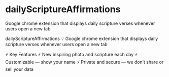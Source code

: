 # dailyScriptureAffirmations
Google chrome extension that displays daily scripture verses whenever users open a new tab

dailyScriptureAffirmations 💡
Google chrome extension that displays daily scripture verses whenever users open a new tab

⚡️ Key Features
⚡️ New inspiring photo and scripture each day
⚡️ Customizable — show your name
⚡️ Private and secure — we don’t share or sell your data
